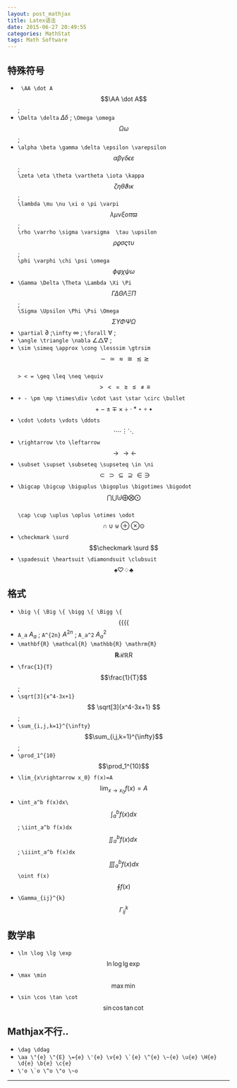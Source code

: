 ```yaml
---
layout: post_mathjax
title: Latex语法
date: 2015-06-27 20:49:55
categories: MathStat
tags: Math Software
---
```


## 特殊符号

- `` \AA \dot A`` $$\AA \dot A$$ ; 
- `\Delta \delta` $\Delta \delta$ ; `\Omega \omega` $$\Omega \omega$$;
- `\alpha \beta \gamma \delta \epsilon \varepsilon `$$\alpha \beta \gamma \delta \epsilon \varepsilon$$ ;  
`\zeta \eta \theta \vartheta \iota \kappa` $$\zeta \eta \theta \vartheta \iota \kappa$$ ;  
`\lambda \mu \nu \xi o \pi \varpi` $$\lambda \mu \nu \xi o \pi \varpi$$ ;  
`\rho \varrho \sigma \varsigma  \tau \upsilon` $$\rho \varrho \sigma \varsigma  \tau \upsilon$$ ;  
`\phi \varphi \chi \psi \omega` $$\phi \varphi \chi \psi \omega$$
- `\Gamma \Delta \Theta \Lambda \Xi \Pi` $$\Gamma \Delta \Theta \Lambda \Xi \Pi$$ ;  
`\Sigma \Upsilon \Phi \Psi \Omega` $$\Sigma \Upsilon \Phi \Psi \Omega$$
- `\partial` $\partial$ ;`\infty` $\infty$ ; `\forall` $\forall$ ; 
-  `\angle \triangle \nabla` $\angle \triangle \nabla$ ;
- `\sim \simeq \approx \cong \lesssim \gtrsim` $$\sim \simeq \approx \cong \lesssim \gtrsim $$  
`> < = \geq \leq \neq \equiv` $$> < = \geq \leq \neq \equiv $$
- `+ - \pm \mp \times\div \cdot \ast \star \circ \bullet` $$ + - \pm \mp \times \div \cdot \ast \star \circ \bullet$$
- `\cdot \cdots \vdots \ddots` $$\cdot \cdots \vdots \ddots$$
- `\rightarrow \to \leftarrow` $$\rightarrow \to \leftarrow$$
- `\subset \supset \subseteq \supseteq \in \ni` $$\subset \supset \subseteq \supseteq \in \ni$$
- `\bigcap \bigcup \biguplus \bigoplus \bigotimes \bigodot` $$\bigcap \bigcup \biguplus \bigoplus \bigotimes \bigodot$$  
`\cap \cup \uplus \oplus \otimes \odot` $$\cap \cup \uplus \oplus \otimes \odot$$
- `\checkmark \surd` $$\checkmark \surd $$
- `\spadesuit \heartsuit \diamondsuit \clubsuit` $$ \spadesuit \heartsuit \diamondsuit \clubsuit $$

## 格式

- `\big \{ \Big \{ \bigg \{ \Bigg \{` $$ \big \{ \Big \{ \bigg \{ \Bigg \{ $$
- `A_a` $A_a$ ; `A^{2n}` $A^{2n}$ ; `A_a^2` $A_a^2$
- `\mathbf{R} \mathcal{R} \mathbb{R} \mathrm{R}` $$\mathbf{R} \mathcal{R} \mathbb{R} \mathrm{R}$$
- `\frac{1}{T}` $$\frac{1}{T}$$ ;  
- `\sqrt[3]{x^4-3x+1}` $$ \sqrt[3]{x^4-3x+1} $$ ; 
- `\sum_{i,j,k=1}^{\infty}` $$\sum_{i,j,k=1}^{\infty}$$ ; 
- `\prod_1^{10}` $$\prod_1^{10}$$
- `\lim_{x\rightarrow x_0} f(x)=A` $$\lim_{x\rightarrow x_0} f(x)=A$$  
- `\int_a^b f(x)dx\` $$\int_a^b f(x)dx$$ ; `\iint_a^b f(x)dx` $$\iint_a^b f(x)dx\ $$ ; `\iiint_a^b f(x)dx` $$\iiint_a^b f(x)dx$$ `\oint f(x)` $$\oint f(x)$$
- `\Gamma_{ij}^{k}` $$\Gamma_{ij}^{k}$$


## 数学串

- `\ln \log \lg \exp` $$\ln \log \lg \exp$$
- `\max \min` $$\max \min$$
- `\sin \cos \tan \cot ` $$\sin \cos \tan \cot$$

## Mathjax不行..
- `\dag \ddag`
- ``\aa \"{e} \"{E} \={e} \'{e} \v{e} \`{e} \^{e} \~{e} \u{e} \H{e} \d{e} \b{e} \c{e}``
- `` \'o \`o \^o \"o \~o ``

---
